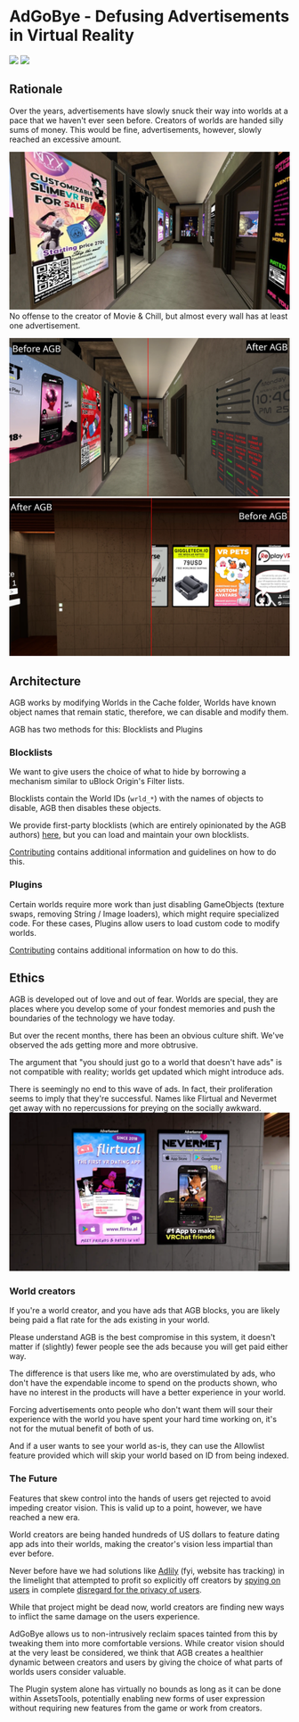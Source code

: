 # AdGoBye - Defusing Advertisements in Virtual Reality
<a href="https://matrix.to/#/#adgobyeworks:catgirl.cloud"><img src="https://img.shields.io/matrix/adgobyeworks%3Acatgirl.cloud.svg?server_fqdn=matrix.catgirl.cloud&style=flat-squared&logo=matrix&label=Matrix" /></a>
<a href="https://discord.gg/VgMnEr3xDk"><img src="https://img.shields.io/discord/1256021895263031407.svg?style=flat-squared&logo=discord&label=Discord" /></a>

## Rationale

Over the years, advertisements have slowly snuck their way into worlds at a pace that we haven't ever seen
before. Creators of worlds are handed silly sums of money. This would be fine, advertisements, however, slowly reached an
excessive amount.

![Movie & Chill has ads everywhere you can see](Marketing/mc.webp)
No offense to the creator of Movie & Chill, but almost every wall has at least one advertisement.

![AGB disabling M&C posters](Marketing/mcbeforeafter.webp)
![AGB disabling LSM posters](Marketing/lsmbeforeafter.webp)
## Architecture

AGB works by modifying Worlds in the Cache folder, Worlds have known object names that remain static, therefore,
we can disable and modify them.

AGB has two methods for this: Blocklists and Plugins

### Blocklists

We want to give users the choice of what to hide by borrowing a mechanism similar to uBlock Origin's Filter lists.

Blocklists contain the World IDs (`wrld_*`) with the names of objects to disable, AGB then disables these objects.

We provide first-party blocklists (which are entirely opinionated by the AGB authors) [here](https://github.com/AdGoBye/AdGoBye-Blocklists), but you can load and
maintain your own blocklists. 

[Contributing](https://github.com/AdGoBye/AdGoBye/blob/main/CONTRIBUTING.md#blocklist-guidelines) contains additional
information and guidelines on how to do this.

### Plugins

Certain worlds require more work than just disabling GameObjects (texture swaps, removing String / Image loaders), which
might require specialized code. For these cases, Plugins allow users to load custom code to modify worlds.

[Contributing](https://github.com/AdGoBye/AdGoBye/blob/main/CONTRIBUTING.md#plugins) contains additional information on
how to do this.

## Ethics

AGB is developed out of love and out of fear.
Worlds are special,
they are places where you develop some of your fondest memories and push the boundaries of the technology we have today.

But over the recent months, there has been an obvious culture shift.
We've observed the ads getting more and more obtrusive.

The argument that "you should just go to a world that doesn't have ads"
is not compatible with reality; worlds get updated which might introduce ads.

There is seemingly no end to this wave of ads. In fact, their proliferation seems to imply that they're successful.
Names like Flirtual and Nevermet get away with no repercussions for preying on the socially awkward.
![Two advertisements for Flirtual and Nevermet that market themselves for 'making friends'](Marketing/datingads.webp)

### World creators

If you're a world creator, and you have ads that AGB blocks,
you are likely being paid a flat rate for the ads existing in your world.

Please understand AGB is the best compromise in this system, it doesn't matter if (slightly) fewer people see the ads
because you will get paid either way.

The difference is that users like me, who are overstimulated by ads,
who don't have the expendable income to spend on the products shown,
who have no interest in the products will have a better experience in your world.

Forcing advertisements onto people who don't want them will sour their experience with the world
you have spent your hard time working on, it's not for the mutual benefit of both of us.

And if a user wants to see your world as-is, they can use the Allowlist feature provided which will skip your world
based on ID from being indexed.

### The Future
Features that skew control into the hands of users get rejected to avoid impeding creator vision. 
This is valid up to a point, however, we have reached a new era.

World creators are being handed hundreds of US dollars to feature dating app ads into their worlds,
making the creator's vision less impartial than ever before.

Never before have we had solutions like [Adlily](https://adli.ly) (fyi, website has tracking) in the limelight that
attempted to profit so explicitly off creators
by [spying on users](https://web.archive.org/web/20231120221251/https://adli.ly/analytics/retention) in complete
[disregard for the privacy of users](https://github.com/AdGoBye/AdGoBye/issues/18#issuecomment-1854959379).

While that project might be dead now, world creators are finding new ways to inflict the same damage on the users
experience.

AdGoBye allows us to non-intrusively reclaim spaces tainted from this by tweaking them into more comfortable versions.
While creator vision should at the very least be considered, we think that AGB creates a healthier dynamic between
creators and users by giving the choice of what parts of worlds users consider valuable.

The Plugin system alone has virtually no bounds as long as it can be done within AssetsTools, potentially enabling new
forms of user expression without requiring new features from the game or work from creators.